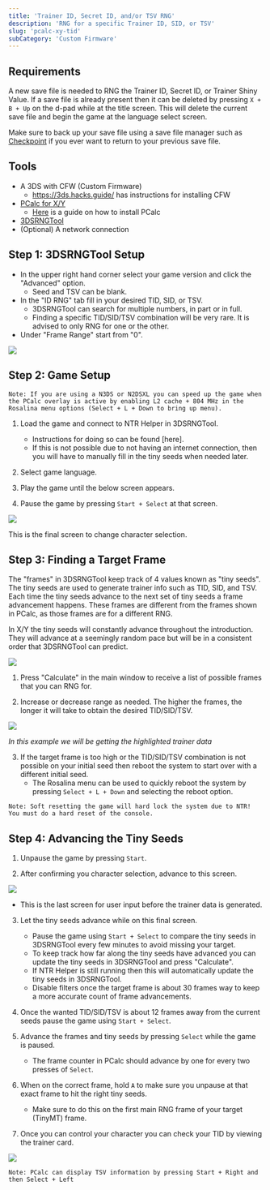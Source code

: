 ```yaml
---
title: 'Trainer ID, Secret ID, and/or TSV RNG'
description: 'RNG for a specific Trainer ID, SID, or TSV'
slug: 'pcalc-xy-tid'
subCategory: 'Custom Firmware'
---
```


## Requirements

A new save file is needed to RNG the Trainer ID, Secret ID, or Trainer Shiny Value. If a save file is already present then it can be deleted by pressing `X + B + Up` on the d-pad while at the title screen. This will delete the current save file and begin the game at the language select screen.

Make sure to back up your save file using a save file manager such as [Checkpoint](https://github.com/FlagBrew/Checkpoint/releases) if you ever want to return to your previous save file.

## Tools

- A 3DS with CFW (Custom Firmware)
  - https://3ds.hacks.guide/ has instructions for installing CFW
- [PCalc for X/Y](https://pokemonrng.com/downloads/pcalc/pcalc-xy.zip)
  - [Here](https://pokemonrng.com/guides/tools/en/How%20to%20Install%20PCalc.md) is a guide on how to install PCalc
- [3DSRNGTool](https://github.com/wwwwwwzx/3DSRNGTool/releases)
- (Optional) A network connection

## Step 1: 3DSRNGTool Setup

- In the upper right hand corner select your game version and click the "Advanced" option.
  - Seed and TSV can be blank.
- In the "ID RNG" tab fill in your desired TID, SID, or TSV.
  - 3DSRNGTool can search for multiple numbers, in part or in full.
  - Finding a specific TID/SID/TSV combination will be very rare. It is advised to only RNG for one or the other.
- Under "Frame Range" start from "0".

![](https://i.imgur.com/pZ3brMs.png)

## Step 2: Game Setup

```
Note: If you are using a N3DS or N2DSXL you can speed up the game when the PCalc overlay is active by enabling L2 cache + 804 MHz in the Rosalina menu options (Select + L + Down to bring up menu).
```

1. Load the game and connect to NTR Helper in 3DSRNGTool.

   - Instructions for doing so can be found [here].
   - If this is not possible due to not having an internet connection, then you will have to manually fill in the tiny seeds when needed later.

2. Select game language.

3. Play the game until the below screen appears.

4. Pause the game by pressing `Start + Select` at that screen.

![](https://i.imgur.com/NicDf1v.png)

This is the final screen to change character selection.

## Step 3: Finding a Target Frame

The "frames" in 3DSRNGTool keep track of 4 values known as "tiny seeds". The tiny seeds are used to generate trainer info such as TID, SID, and TSV. Each time the tiny seeds advance to the next set of tiny seeds a frame advancement happens. These frames are different from the frames shown in PCalc, as those frames are for a different RNG.

In X/Y the tiny seeds will constantly advance throughout the introduction. They will advance at a seemingly random pace but will be in a consistent order that 3DSRNGTool can predict.

![](https://i.imgur.com/I1OAGLL.png)

1. Press "Calculate" in the main window to receive a list of possible frames that you can RNG for.

2. Increase or decrease range as needed. The higher the frames, the longer it will take to obtain the desired TID/SID/TSV.

![](https://i.imgur.com/WM2yGP1.png)

_In this example we will be getting the highlighted trainer data_

3. If the target frame is too high or the TID/SID/TSV combination is not possible on your initial seed then reboot the system to start over with a different initial seed.
   - The Rosalina menu can be used to quickly reboot the system by pressing `Select + L + Down` and selecting the reboot option.

```
Note: Soft resetting the game will hard lock the system due to NTR! You must do a hard reset of the console.
```

## Step 4: Advancing the Tiny Seeds

1. Unpause the game by pressing `Start`.

2. After confirming you character selection, advance to this screen.

![](https://i.imgur.com/irA94KM.png)

- This is the last screen for user input before the trainer data is generated.

3. Let the tiny seeds advance while on this final screen.

   - Pause the game using `Start + Select` to compare the tiny seeds in 3DSRNGTool every few minutes to avoid missing your target.
   - To keep track how far along the tiny seeds have advanced you can update the tiny seeds in 3DSRNGTool and press "Calculate".
   - If NTR Helper is still running then this will automatically update the tiny seeds in 3DSRNGTool.
   - Disable filters once the target frame is about 30 frames way to keep a more accurate count of frame advancements.

4. Once the wanted TID/SID/TSV is about 12 frames away from the current seeds pause the game using `Start + Select`.

5. Advance the frames and tiny seeds by pressing `Select` while the game is paused.

   - The frame counter in PCalc should advance by one for every two presses of `Select`.

6. When on the correct frame, hold `A` to make sure you unpause at that exact frame to hit the right tiny seeds.

   - Make sure to do this on the first main RNG frame of your target (TinyMT) frame.

7. Once you can control your character you can check your TID by viewing the trainer card.

![](https://i.imgur.com/aqh4RL4.png)

```
Note: PCalc can display TSV information by pressing Start + Right and then Select + Left
```
